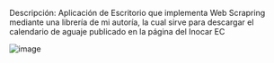Descripción:
Aplicación de Escritorio que implementa Web Scrapring mediante una librería de mi autoría, la cual sirve para descargar el calendario de aguaje publicado en la página del Inocar EC

![image](https://github.com/darwinjacome/Web-Scrapring-App/assets/106133113/a43f4884-2a0a-4193-a546-49cda1806653)
